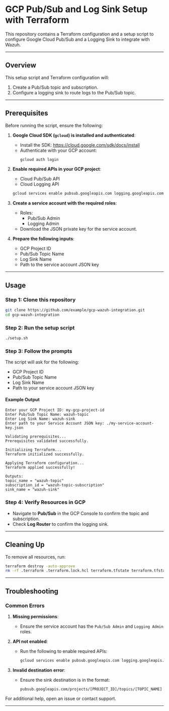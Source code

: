 
# GCP Pub/Sub and Log Sink Setup with Terraform

This repository contains a Terraform configuration and a setup script to configure Google Cloud Pub/Sub and a Logging Sink to integrate with Wazuh.

---

## **Overview**

This setup script and Terraform configuration will:
1. Create a Pub/Sub topic and subscription.
2. Configure a logging sink to route logs to the Pub/Sub topic.

---

## **Prerequisites**

Before running the script, ensure the following:
1. **Google Cloud SDK (`gcloud`) is installed and authenticated**:
   - Install the SDK: https://cloud.google.com/sdk/docs/install
   - Authenticate with your GCP account:
     ```bash
     gcloud auth login
     ```
2. **Enable required APIs in your GCP project**:
   - Cloud Pub/Sub API
   - Cloud Logging API
   ```bash
   gcloud services enable pubsub.googleapis.com logging.googleapis.com
   ```

3. **Create a service account with the required roles**:
   - Roles:
     - Pub/Sub Admin
     - Logging Admin
   - Download the JSON private key for the service account.

4. **Prepare the following inputs**:
   - GCP Project ID
   - Pub/Sub Topic Name
   - Log Sink Name
   - Path to the service account JSON key

---

## **Usage**

### **Step 1**: Clone this repository
```bash
git clone https://github.com/example/gcp-wazuh-integration.git
cd gcp-wazuh-integration
```

### **Step 2**: Run the setup script
```bash
./setup.sh
```

### **Step 3**: Follow the prompts
The script will ask for the following:
- GCP Project ID
- Pub/Sub Topic Name
- Log Sink Name
- Path to your service account JSON key

#### Example Output
```plaintext
Enter your GCP Project ID: my-gcp-project-id
Enter Pub/Sub Topic Name: wazuh-topic
Enter Log Sink Name: wazuh-sink
Enter path to your Service Account JSON key: ./my-service-account-key.json

Validating prerequisites...
Prerequisites validated successfully.

Initializing Terraform...
Terraform initialized successfully.

Applying Terraform configuration...
Terraform applied successfully!

Outputs:
topic_name = "wazuh-topic"
subscription_id = "wazuh-topic-subscription"
sink_name = "wazuh-sink"
```

### **Step 4**: Verify Resources in GCP
- Navigate to **Pub/Sub** in the GCP Console to confirm the topic and subscription.
- Check **Log Router** to confirm the logging sink.

---

## **Cleaning Up**

To remove all resources, run:
```bash
terraform destroy -auto-approve
rm -rf .terraform .terraform.lock.hcl terraform.tfstate terraform.tfstate.backup
```

---

## **Troubleshooting**

### Common Errors
1. **Missing permissions**:
   - Ensure the service account has the `Pub/Sub Admin` and `Logging Admin` roles.

2. **API not enabled**:
   - Run the following to enable required APIs:
     ```bash
     gcloud services enable pubsub.googleapis.com logging.googleapis.com
     ```

3. **Invalid destination error**:
   - Ensure the sink destination is in the format:
     ```
     pubsub.googleapis.com/projects/[PROJECT_ID]/topics/[TOPIC_NAME]
     ```

For additional help, open an issue or contact support.

---
